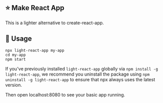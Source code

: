 ## ⭐ Make React App

This is a lighter alternative to create-react-app.

## 🚀 Usage

```
npx light-react-app my-app
cd my-app
npm start
```

If you've previously installed ```light-react-app``` globally via ```npm install -g light-react-app```, we recommend you uninstall the package using ```npm uninstall -g light-react-app``` to ensure that npx always uses the latest version.

Then open localhost:8080 to see your basic app running.
